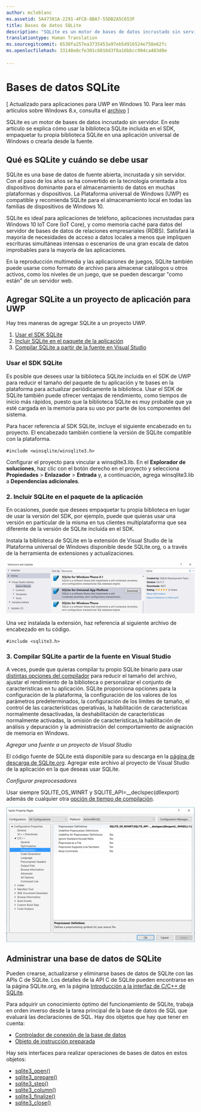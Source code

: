 ```yaml
---
author: mcleblanc
ms.assetid: 5A47301A-2291-4FC8-8BA7-55DB2A5C653F
title: Bases de datos SQLite
description: "SQLite es un motor de bases de datos incrustado sin servidor. En este artículo se explica cómo usar la biblioteca SQLite incluida en el SDK, empaquetar tu propia biblioteca SQLite en una aplicación universal de Windows o crearla desde la fuente."
translationtype: Human Translation
ms.sourcegitcommit: 6530fa257ea3735453a97eb5d916524e750e62fc
ms.openlocfilehash: 33148e8cfe301c6016d3f8a16bbcc904ca403d0e

---
```

# Bases de datos SQLite

\[ Actualizado para aplicaciones para UWP en Windows 10. Para leer más artículos sobre Windows 8.x, consulta el [archivo](http://go.microsoft.com/fwlink/p/?linkid=619132) \]


SQLite es un motor de bases de datos incrustado sin servidor. En este artículo se explica cómo usar la biblioteca SQLite incluida en el SDK, empaquetar tu propia biblioteca SQLite en una aplicación universal de Windows o crearla desde la fuente.

## Qué es SQLite y cuándo se debe usar

SQLite es una base de datos de fuente abierta, incrustada y sin servidor. Con el paso de los años se ha convertido en la tecnología orientada a los dispositivos dominante para el almacenamiento de datos en muchas plataformas y dispositivos. La Plataforma universal de Windows (UWP) es compatible y recomienda SQLite para el almacenamiento local en todas las familias de dispositivos de Windows 10.

SQLite es ideal para aplicaciones de teléfono, aplicaciones incrustadas para Windows 10 IoT Core (IoT Core), y como memoria caché para datos del servidor de bases de datos de relaciones empresariales (RDBS). Satisfará la mayoría de necesidades de acceso a datos locales a menos que impliquen escrituras simultáneas intensas o escenarios de una gran escala de datos improbables para la mayoría de las aplicaciones.

En la reproducción multimedia y las aplicaciones de juegos, SQLite también puede usarse como formato de archivo para almacenar catálogos u otros activos, como los niveles de un juego, que se pueden descargar "como están" de un servidor web.

## Agregar SQLite a un proyecto de aplicación para UWP

Hay tres maneras de agregar SQLite a un proyecto UWP.

1.  [Usar el SDK SQLite](#using-the-sdk-sqlite)
2.  [Incluir SQLite en el paquete de la aplicación](#including-sqlite-in-the-app-package)
3.  [Compilar SQLite a partir de la fuente en Visual Studio](#building-sqlite-from-source-in-visual-studio)

### Usar el SDK SQLite

Es posible que desees usar la biblioteca SQLite incluida en el SDK de UWP para reducir el tamaño del paquete de tu aplicación y te bases en la plataforma para actualizar periódicamente la biblioteca. Usar el SDK de SQLite también puede ofrecer ventajas de rendimiento, como tiempos de inicio más rápidos, puesto que la biblioteca SQLite es muy probable que ya esté cargada en la memoria para su uso por parte de los componentes del sistema.

Para hacer referencia al SDK SQLite, incluye el siguiente encabezado en tu proyecto. El encabezado también contiene la versión de SQLite compatible con la plataforma.

`#include <winsqlite/winsqlite3.h>`

Configurar el proyecto para vincular a winsqlite3.lib. En el **Explorador de soluciones**, haz clic con el botón derecho en el proyecto y selecciona **Propiedades** &gt; **Enlazador** &gt; **Entrada** y, a continuación, agrega winsqlite3.lib a **Dependencias adicionales**.

### 2. Incluir SQLite en el paquete de la aplicación

En ocasiones, puede que desees empaquetar tu propia biblioteca en lugar de usar la versión del SDK, por ejemplo, puede que quieras usar una versión en particular de la misma en tus clientes multiplataforma que sea diferente de la versión de SQLite incluida en el SDK.

Instala la biblioteca de SQLite en la extensión de Visual Studio de la Plataforma universal de Windows disponible desde SQLite.org, o a través de la herramienta de extensiones y actualizaciones.

![Pantalla de extensiones y actualizaciones](./images/extensions-and-updates.png)

Una vez instalada la extensión, haz referencia al siguiente archivo de encabezado en tu código.

`#include <sqlite3.h>`

### 3. Compilar SQLite a partir de la fuente en Visual Studio

A veces, puede que quieras compilar tu propio SQLite binario para usar [distintas opciones del compilador](http://www.sqlite.org/compile.html) para reducir el tamaño del archivo, ajustar el rendimiento de la biblioteca o personalizar el conjunto de características en tu aplicación. SQLite proporciona opciones para la configuración de la plataforma, la configuración de los valores de los parámetros predeterminados, la configuración de los límites de tamaño, el control de las características operativas, la habilitación de características normalmente desactivadas, la deshabilitación de características normalmente activadas, la omisión de características,la  habilitación de análisis y depuración y la administración del comportamiento de asignación de memoria en Windows.

*Agregar una fuente a un proyecto de Visual Studio*

El código fuente de SQLite está disponible para su descarga en la [página de descarga de SQLite.org](https://www.sqlite.org/download.html). Agregar este archivo al proyecto de Visual Studio de la aplicación en la que deseas usar SQLite.

*Configurar preprocesadores*

Usar siempre SQLITE\_OS\_WINRT y SQLITE\_API=\_\_declspec(dllexport) además de cualquier otra [opción de tiempo de compilación](http://www.sqlite.org/compile.html).

![Pantalla de páginas de propiedad de SQLite](./images/property-pages.png)

## Administrar una base de datos de SQLite

Pueden crearse, actualizarse y eliminarse bases de datos de SQLite con las APIs C de SQLite. Los detalles de la API C de SQLite pueden encontrarse en la página SQLite.org, en la página [Introducción a la interfaz de C/C++ de SQLite](http://www.sqlite.org/cintro.html).

Para adquirir un conocimiento óptimo del funcionamiento de SQLite, trabaja en orden inverso desde la tarea principal de la base de datos de SQL que evaluará las declaraciones de SQL. Hay dos objetos que hay que tener en cuenta:

-   [Controlador de conexión de la base de datos](https://www.sqlite.org/c3ref/sqlite3.html)
-   [Objeto de instrucción preparada](https://www.sqlite.org/c3ref/stmt.html)

Hay seis interfaces para realizar operaciones de bases de datos en estos objetos:

-   [sqlite3\_open()](https://web.archive.org/web/20141228070025/http:/www.sqlite.org/c3ref/open.html)
-   [sqlite3\_prepare()](https://web.archive.org/web/20141228070025/http:/www.sqlite.org/c3ref/prepare.html)
-   [sqlite3\_step()](https://web.archive.org/web/20141228070025/http:/www.sqlite.org/c3ref/step.html)
-   [sqlite3\_column()](https://web.archive.org/web/20141228070025/http:/www.sqlite.org/c3ref/column_blob.html)
-   [sqlite3\_finalize()](https://web.archive.org/web/20141228070025/http:/www.sqlite.org/c3ref/finalize.html)
-   [sqlite3\_close()](https://web.archive.org/web/20141228070025/http:/www.sqlite.org/c3ref/close.html)

 

 







<!--HONumber=Aug16_HO3-->


